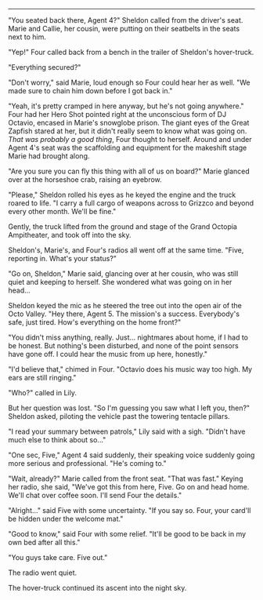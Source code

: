 ***

"You seated back there, Agent 4?" Sheldon called from the driver's seat. Marie and Callie, her cousin, were putting on their seatbelts in the seats next to him.

"Yep!" Four called back from a bench in the trailer of Sheldon's hover-truck. 

"Everything secured?"

"Don't worry," said Marie, loud enough so Four could hear her as well. "We made sure to chain him down before I got back in."

"Yeah, it's pretty cramped in here anyway, but he's not going anywhere." Four had her Hero Shot pointed right at the unconscious form of DJ Octavio, encased in Marie's snowglobe prison. The giant eyes of the Great Zapfish stared at her, but it didn't really seem to know what was going on. *That was probably a good thing*, Four thought to herself. Around and under Agent 4's seat was the scaffolding and equipment for the makeshift stage Marie had brought along.

"Are you sure you can fly this thing with all of us on board?" Marie glanced over at the horseshoe crab, raising an eyebrow.

"Please," Sheldon rolled his eyes as he keyed the engine and the truck roared to life. "I carry a full cargo of weapons across to Grizzco and beyond every other month. We'll be fine."

Gently, the truck lifted from the ground and stage of the Grand Octopia Ampitheater, and took off into the sky.

Sheldon's, Marie's, and Four's radios all went off at the same time. "Five, reporting in. What's your status?"

"Go on, Sheldon," Marie said, glancing over at her cousin, who was still quiet and keeping to herself. She wondered what was going on in her head...

Sheldon keyed the mic as he steered the tree out into the open air of the Octo Valley. "Hey there, Agent 5. The mission's a success. Everybody's safe, just tired. How's everything on the home front?"

"You didn't miss anything, really. Just... nightmares about home, if I had to be honest. But nothing's been disturbed, and none of the point sensors have gone off. I could hear the music from up here, honestly."

"I'd believe that," chimed in Four. "Octavio does his music way too high. My ears are still ringing."

"Who?" called in Lily.

But her question was lost. "So I'm guessing you saw what I left you, then?" Sheldon asked, piloting the vehicle past the towering tentacle pillars.

"I read your summary between patrols," Lily said with a sigh. "Didn't have much else to think about so..."

"One sec, Five," Agent 4 said suddenly, their speaking voice suddenly going more serious and professional. "He's coming to."

"Wait, already?" Marie called from the front seat. "That was fast." Keying her radio, she said, "We've got this from here, Five. Go on and head home. We'll chat over coffee soon. I'll send Four the details."

"Alright..." said Five with some uncertainty. "If you say so. Four, your card'll be hidden under the welcome mat."

"Good to know," said Four with some relief. "It'll be good to be back in my own bed after all this."

"You guys take care. Five out."

The radio went quiet.

The hover-truck continued its ascent into the night sky.